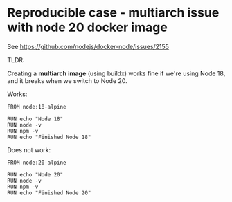 # Reproducible case - multiarch issue with node 20 docker image

See https://github.com/nodejs/docker-node/issues/2155

TLDR:

Creating a **multiarch image** (using buildx) works fine if we're using Node 18, and it breaks when we switch to Node 20.

Works:

```
FROM node:18-alpine

RUN echo "Node 18"
RUN node -v
RUN npm -v
RUN echo "Finished Node 18"
```

Does not work:

```
FROM node:20-alpine

RUN echo "Node 20"
RUN node -v
RUN npm -v
RUN echo "Finished Node 20"
```
